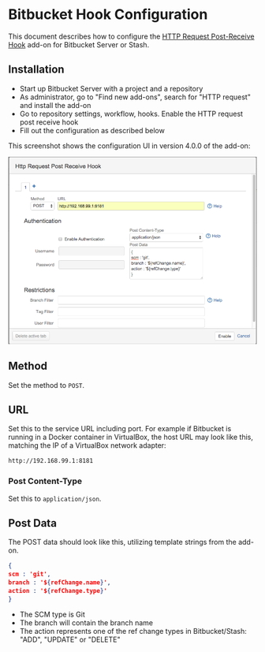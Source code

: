 # Bitbucket Hook Configuration

This document describes how to configure the [HTTP Request Post-Receive Hook](https://marketplace.atlassian.com/plugins/de.aeffle.stash.plugin.stash-http-get-post-receive-hook/server/overview)
 add-on for Bitbucket Server or Stash.


## Installation
* Start up Bitbucket Server with a project and a repository
* As administrator, go to "Find new add-ons", search for "HTTP request" and install the
  add-on
* Go to repository settings, workflow, hooks. Enable the HTTP request post receive hook
* Fill out the configuration as described below

This screenshot shows the configuration UI in version 4.0.0 of the add-on:

![Bitbucket hook configuration UI](/docs/images/bitbucket-http-request-addon.png)


## Method

Set the method to `POST`.


## URL
Set this to the service URL including port. For example if Bitbucket is running in a
Docker container in VirtualBox, the host URL may look like this, matching the IP of a
VirtualBox network adapter:

```sh
http://192.168.99.1:8181
```


### Post Content-Type

Set this to `application/json`.


## Post Data
The POST data should look like this, utilizing template strings from the add-on.

```json
{
scm : 'git',
branch : '${refChange.name}',
action : '${refChange.type}'
}
```

* The SCM type is Git
* The branch will contain the branch name
* The action represents one of the ref change types in Bitbucket/Stash: "ADD", "UPDATE"
  or "DELETE"
